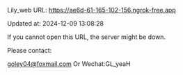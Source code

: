Lily_web URL: https://ae6d-61-165-102-156.ngrok-free.app

Updated at: 2024-12-09 13:08:28

If you cannot open this URL, the server might be down.

Please contact: 

goley04@foxmail.com Or Wechat:GL_yeaH